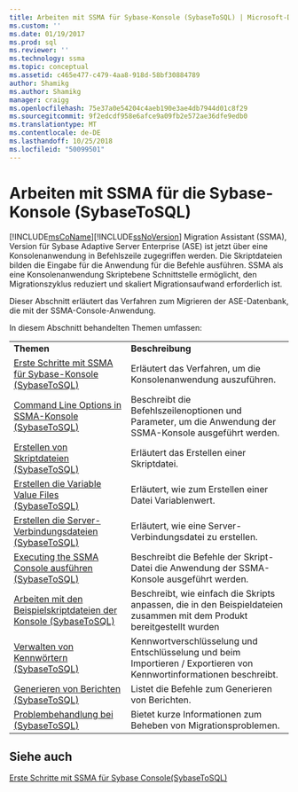 ```yaml
---
title: Arbeiten mit SSMA für Sybase-Konsole (SybaseToSQL) | Microsoft-Dokumentation
ms.custom: ''
ms.date: 01/19/2017
ms.prod: sql
ms.reviewer: ''
ms.technology: ssma
ms.topic: conceptual
ms.assetid: c465e477-c479-4aa8-918d-58bf30884789
author: Shamikg
ms.author: Shamikg
manager: craigg
ms.openlocfilehash: 75e37a0e54204c4aeb190e3ae4db7944d01c8f29
ms.sourcegitcommit: 9f2edcdf958e6afce9a09fb2e572ae36dfe9edb0
ms.translationtype: MT
ms.contentlocale: de-DE
ms.lasthandoff: 10/25/2018
ms.locfileid: "50099501"
---
```

# <a name="working-with-ssma-for-sybase-console-sybasetosql"></a>Arbeiten mit SSMA für die Sybase-Konsole (SybaseToSQL)
[!INCLUDE[msCoName](../../includes/msconame_md.md)][!INCLUDE[ssNoVersion](../../includes/ssnoversion-md.md)] Migration Assistant (SSMA), Version für Sybase Adaptive Server Enterprise (ASE) ist jetzt über eine Konsolenanwendung in Befehlszeile zugegriffen werden. Die Skriptdateien bilden die Eingabe für die Anwendung für die Befehle ausführen. SSMA als eine Konsolenanwendung Skriptebene Schnittstelle ermöglicht, den Migrationszyklus reduziert und skaliert Migrationsaufwand erforderlich ist.  
  
Dieser Abschnitt erläutert das Verfahren zum Migrieren der ASE-Datenbank, die mit der SSMA-Console-Anwendung.  
  
In diesem Abschnitt behandelten Themen umfassen:  
  
|||  
|-|-|  
|**Themen**|**Beschreibung**|  
|[Erste Schritte mit SSMA für Sybase-Konsole &#40;SybaseToSQL&#41;](../../ssma/sybase/getting-started-with-ssma-for-sybase-console-sybasetosql.md)|Erläutert das Verfahren, um die Konsolenanwendung auszuführen.|  
|[Command Line Options in SSMA-Konsole &#40;SybaseToSQL&#41;](../../ssma/sybase/command-line-options-in-ssma-console-sybasetosql.md)|Beschreibt die Befehlszeilenoptionen und Parameter, um die Anwendung der SSMA-Konsole ausgeführt werden.|  
|[Erstellen von Skriptdateien &#40;SybaseToSQL&#41;](../../ssma/sybase/creating-script-files-sybasetosql.md)|Erläutert das Erstellen einer Skriptdatei.|  
|[Erstellen die Variable Value Files &#40;SybaseToSQL&#41;](../../ssma/sybase/creating-variable-value-files-sybasetosql.md)|Erläutert, wie zum Erstellen einer Datei Variablenwert.|  
|[Erstellen die Server-Verbindungsdateien &#40;SybaseToSQL&#41;](../../ssma/sybase/creating-the-server-connection-files-sybasetosql.md)|Erläutert, wie eine Server-Verbindungsdatei zu erstellen.|  
|[Executing the SSMA Console ausführen &#40;SybaseToSQL&#41;](../../ssma/sybase/executing-the-ssma-console-sybasetosql.md)|Beschreibt die Befehle der Skript-Datei die Anwendung der SSMA-Konsole ausgeführt werden.|  
|[Arbeiten mit den Beispielskriptdateien der Konsole &#40;SybaseToSQL&#41;](../../ssma/sybase/working-with-the-sample-console-script-files-sybasetosql.md)|Beschreibt, wie einfach die Skripts anpassen, die in den Beispieldateien zusammen mit dem Produkt bereitgestellt wurden|  
|[Verwalten von Kennwörtern &#40;SybaseToSQL&#41;](../../ssma/sybase/managing-passwords-sybasetosql.md)|Kennwortverschlüsselung und Entschlüsselung und beim Importieren / Exportieren von Kennwortinformationen beschreibt.|  
|[Generieren von Berichten &#40;SybaseToSQL&#41;](../../ssma/sybase/generating-reports-sybasetosql.md)|Listet die Befehle zum Generieren von Berichten.|  
|[Problembehandlung bei &#40;SybaseToSQL&#41;](../../ssma/sybase/troubleshooting-sybasetosql.md)|Bietet kurze Informationen zum Beheben von Migrationsproblemen.|  
  
## <a name="see-also"></a>Siehe auch  
[Erste Schritte mit SSMA für Sybase Console(SybaseToSQL)](http://msdn.microsoft.com/43219dbe-bcfa-427d-9242-f07b1455f15f)  
  
